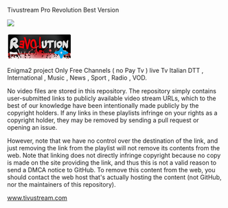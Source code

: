 Tivustream Pro Revolution Best Version

![](https://komarev.com/ghpvc/?username=Belfagor2005)

<img src="https://github.com/Belfagor2005/revolutionpro/blob/main/usr/lib/enigma2/python/Plugins/Extensions/tvspro/icon.png">

Enigma2 project
Only Free Channels ( no Pay Tv ) 
live Tv Italian DTT , International , 
Music , News , Sport , Radio , VOD.



No video files are stored in this repository. The repository simply contains user-submitted links to publicly available video stream URLs, which to the best of our knowledge have been intentionally made publicly by the copyright holders. If any links in these playlists infringe on your rights as a copyright holder, they may be removed by sending a pull request or opening an issue.

However, note that we have no control over the destination of the link, and just removing the link from the playlist will not remove its contents from the web. Note that linking does not directly infringe copyright because no copy is made on the site providing the link, and thus this is not a valid reason to send a DMCA notice to GitHub. To remove this content from the web, you should contact the web host that's actually hosting the content (not GitHub, nor the maintainers of this repository).


www.tivustream.com
